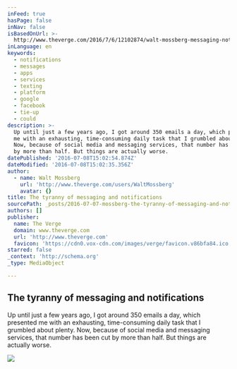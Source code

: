 ```yaml
---
inFeed: true
hasPage: false
inNav: false
isBasedOnUrl: >-
  http://www.theverge.com/2016/7/6/12102874/walt-mossberg-messaging-notifications
inLanguage: en
keywords:
  - notifications
  - messages
  - apps
  - services
  - texting
  - platform
  - google
  - facebook
  - tie-up
  - could
description: >-
  Up until just a few years ago, I got around 350 emails a day, which presented
  me with an exhausting, time-consuming daily task that I grumbled about plenty.
  Now, because of social media and messaging services, that number has been cut
  by more than half. But things are actually worse.
datePublished: '2016-07-08T15:02:54.874Z'
dateModified: '2016-07-08T15:02:35.356Z'
author:
  - name: Walt Mossberg
    url: 'http://www.theverge.com/users/WaltMossberg'
    avatar: {}
title: The tyranny of messaging and notifications
sourcePath: _posts/2016-07-07-mossberg-the-tyranny-of-messaging-and-notifications.md
authors: []
publisher:
  name: The Verge
  domain: www.theverge.com
  url: 'http://www.theverge.com'
  favicon: 'https://cdn0.vox-cdn.com/images/verge/favicon.v86bfa84.ico'
starred: false
_context: 'http://schema.org'
_type: MediaObject

---
```

<article style=""><h1>The tyranny of messaging and notifications</h1><p>Up until just a few years ago, I got around 350 emails a day, which presented me with an exhausting, time-consuming daily task that I grumbled about plenty. Now, because of social media and messaging services, that number has been cut by more than half. But things are actually worse.</p><img src="https://imgflo.herokuapp.com/graph/vahj1ThiexotieMo/bf76b90f3be61880d53f10c327758112/noop.jpg?input=https%3A%2F%2Fcdn2.vox-cdn.com%2Fthumbor%2F_PDhfGShkgY5uSmjTDQM_yMSc9M%3D%2F0x0%3A2040x1148%2F1600x900%2Fcdn0.vox-cdn.com%2Fuploads%2Fchorus_image%2Fimage%2F50034231%2Fgoogle-allo-vpavic-verge-1.0.0.jpg" /></article>
